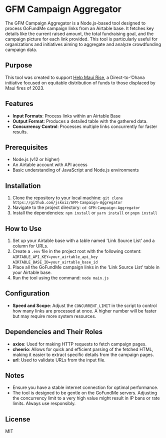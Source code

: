 # GFM Campaign Aggregator
The GFM Campaign Aggregator is a Node.js-based tool designed to process GoFundMe campaign links from an Airtable base. It fetches key details like the current raised amount, the total fundraising goal, and the campaign picture for each link provided. This tool is particularly useful for organizations and initiatives aiming to aggregate and analyze crowdfunding campaign data.


## Purpose
This tool was created to support [Help Maui Rise](https://www.helpmauirise.org/), a Direct-to-’Ohana initiative focused on equitable distribution of funds to those displaced by Maui fires of 2023. 

## Features
- **Input Formats**: Process links within an Airtable Base
- **Output Format**: Produces a detailed table with the gathered data.
- **Concurrency Control**: Processes multiple links concurrently for faster results.

## Prerequisites

- Node.js (v12 or higher)
- An Airtable account with API access
- Basic understanding of JavaScript and Node.js environments

## Installation

1. Clone the repository to your local machine:
   `git clone https://github.com/jskoiz/GFM-Campaign-Aggregator`
2. Navigate to the project directory:
   `cd GFM-Campaign-Aggregator`
3. Install the dependencies:
   `npm install` or `yarn install` or `pnpm install`

## How to Use

1. Set up your Airtable base with a table named 'Link Source List' and a column for URLs.
2. Create a `.env` file in the project root with the following content:
    `AIRTABLE_API_KEY=your_airtable_api_key`
    `AIRTABLE_BASE_ID=your_airtable_base_id`
3. Place all the GoFundMe campaign links in the 'Link Source List' table in your Airtable base.
4. Run the tool using the command: `node main.js`


## Configuration
- **Speed and Scope**: Adjust the `CONCURRENT_LIMIT` in the script to control how many links are processed at once. A higher number will be faster but may require more system resources.

## Dependencies and Their Roles
- **axios**: Used for making HTTP requests to fetch campaign pages.
- **cheerio**: Allows for quick and efficient parsing of the fetched HTML, making it easier to extract specific details from the campaign pages.
- **url**: Used to validate URLs from the input file.

## Notes
- Ensure you have a stable internet connection for optimal performance.
- The tool is designed to be gentle on the GoFundMe servers. Adjusting the concurrency limit to a very high value might result in IP bans or rate limits. Always use responsibly.

## License
MIT

